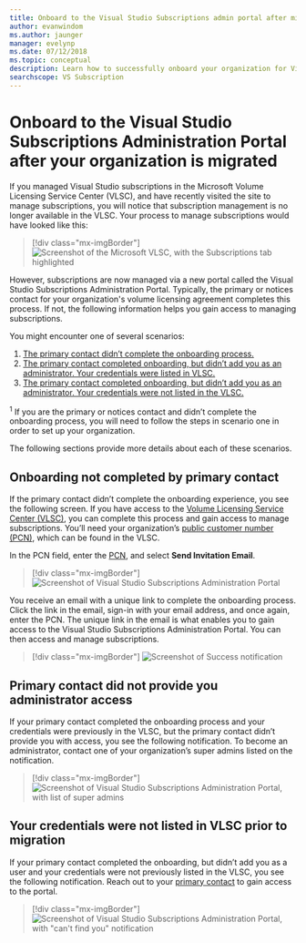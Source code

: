 ```yaml
---
title: Onboard to the Visual Studio Subscriptions admin portal after migration
author: evanwindom
ms.author: jaunger
manager: evelynp
ms.date: 07/12/2018
ms.topic: conceptual
description: Learn how to successfully onboard your organization for Visual Studio subscriptions after migrating to the administration portal.
searchscope: VS Subscription
---
```

# Onboard to the Visual Studio Subscriptions Administration Portal after your organization is migrated

If you managed Visual Studio subscriptions in the Microsoft Volume Licensing Service Center (VLSC), and have recently visited the site to manage subscriptions, you will notice that subscription management is no longer available in the VLSC. Your process to manage subscriptions would have looked like this:
> [!div class="mx-imgBorder"]
> ![Screenshot of the Microsoft VLSC, with the Subscriptions tab highlighted](_img/post-migration-onboarding/vlsc-subscriptions.png)

However, subscriptions are now managed via a new portal called the Visual Studio Subscriptions Administration Portal. Typically, the primary or notices contact for your organization's volume licensing agreement completes this process. If not, the following information helps you gain access to managing subscriptions.

You might encounter one of several scenarios:

1. [The primary contact didn’t complete the onboarding process.](#onboarding-not-completed-by-primary-contact)
2. [The primary contact completed onboarding, but didn’t add you as an administrator. Your credentials were listed in VLSC.](#primary-contact-did-not-provide-you-administrator-access)
3. [The primary contact completed onboarding, but didn’t add you as an administrator. Your credentials were not listed in the VLSC.](#your-credentials-were-not-listed-in-vlsc-prior-to-migration)

<sup>1</sup> If you are the primary or notices contact and didn’t complete the onboarding process, you will need to follow the steps in scenario one in order to set up your organization.

The following sections provide more details about each of these scenarios.

## Onboarding not completed by primary contact

If the primary contact didn’t complete the onboarding experience, you see the following screen. If you have access to the [Volume Licensing Service Center (VLSC)](https://www.microsoft.com/Licensing/servicecenter/default.aspx), you can complete this process and gain access to manage subscriptions. You’ll need your organization’s [public customer number (PCN)](find-pcn.md), which can be found in the VLSC.

In the PCN field, enter the [PCN](find-pcn.md), and select **Send Invitation Email**.
> [!div class="mx-imgBorder"]
> ![Screenshot of Visual Studio Subscriptions Administration Portal](_img/post-migration-onboarding/send-invitation.png)

You receive an email with a unique link to complete the onboarding process. Click the link in the email, sign-in with your email address, and once again, enter the PCN. The unique link in the email is what enables you to gain access to the Visual Studio Subscriptions Administration Portal. You can then access and manage subscriptions.
> [!div class="mx-imgBorder"]
> ![Screenshot of Success notification](_img/post-migration-onboarding/email-success.png)

## Primary contact did not provide you administrator access

If your primary contact completed the onboarding process and your credentials were previously in the VLSC, but the primary contact didn’t provide you with access, you see the following notification. To become an administrator, contact one of your organization’s super admins listed on the notification.
> [!div class="mx-imgBorder"]
> ![Screenshot of Visual Studio Subscriptions Administration Portal, with list of super admins](_img/post-migration-onboarding/admin-list.png)

## Your credentials were not listed in VLSC prior to migration

If your primary contact completed the onboarding, but didn’t add you as a user and your credentials were not previously listed in the VLSC, you see the following notification. Reach out to your [primary contact](find-primary-contact.md) to gain access to the portal.
> [!div class="mx-imgBorder"]
> ![Screenshot of Visual Studio Subscriptions Administration Portal, with "can't find you" notification](_img/post-migration-onboarding/cant-find-you.png)